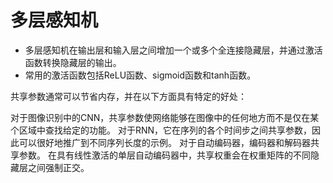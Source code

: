 # 多层感知机

- 多层感知机在输出层和输入层之间增加一个或多个全连接隐藏层，并通过激活函数转换隐藏层的输出。
- 常用的激活函数包括ReLU函数、sigmoid函数和tanh函数。



共享参数通常可以节省内存，并在以下方面具有特定的好处：

对于图像识别中的CNN，共享参数使网络能够在图像中的任何地方而不是仅在某个区域中查找给定的功能。
对于RNN，它在序列的各个时间步之间共享参数，因此可以很好地推广到不同序列长度的示例。
对于自动编码器，编码器和解码器共享参数。 在具有线性激活的单层自动编码器中，共享权重会在权重矩阵的不同隐藏层之间强制正交。